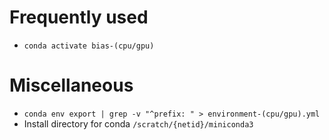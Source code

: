 # Frequently used
* `conda activate bias-(cpu/gpu)`

# Miscellaneous
* `conda env export | grep -v "^prefix: " > environment-(cpu/gpu).yml`
* Install directory for conda `/scratch/{netid}/miniconda3`
